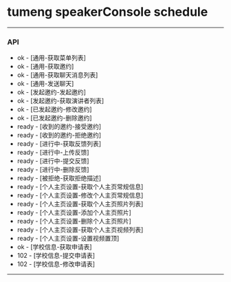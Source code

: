 # tumeng speakerConsole schedule

***
### API

* ok - [通用-获取菜单列表]
* ok - [通用-获取邀约]
* ok - [通用-获取聊天消息列表]
* ok - [通用-发送聊天]
* ok - [发起邀约-发起邀约]
* ok - [发起邀约-获取演讲者列表]
* ok - [已发起邀约-修改邀约]
* ok - [已发起邀约-删除邀约]
* ready - [收到的邀约-接受邀约]
* ready - [收到的邀约-拒绝邀约]
* ready - [进行中-获取反馈列表]
* ready - [进行中-上传反馈]
* ready - [进行中-提交反馈]
* ready - [进行中-删除反馈]
* ready - [被拒绝-获取拒绝描述]
* ready - [个人主页设置-获取个人主页常规信息]
* ready - [个人主页设置-修改个人主页常规信息]
* ready - [个人主页设置-获取个人主页照片列表]
* ready - [个人主页设置-添加个人主页照片]
* ready - [个人主页设置-删除个人主页照片]
* ready - [个人主页设置-获取个人主页视频列表]
* ready - [个人主页设置-设置视频置顶]
* ok - [学校信息-获取申请表]
* 102 - [学校信息-提交申请表]
* 102 - [学校信息-修改申请表]

***
